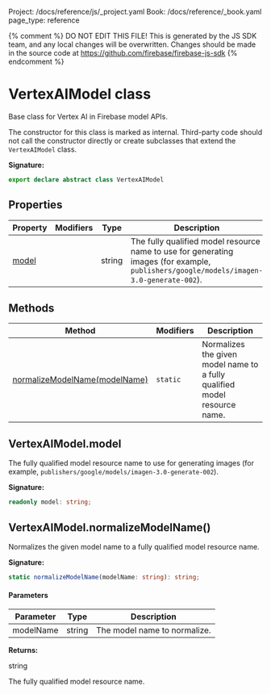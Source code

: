 Project: /docs/reference/js/_project.yaml
Book: /docs/reference/_book.yaml
page_type: reference

{% comment %}
DO NOT EDIT THIS FILE!
This is generated by the JS SDK team, and any local changes will be
overwritten. Changes should be made in the source code at
https://github.com/firebase/firebase-js-sdk
{% endcomment %}

# VertexAIModel class
Base class for Vertex AI in Firebase model APIs.

The constructor for this class is marked as internal. Third-party code should not call the constructor directly or create subclasses that extend the `VertexAIModel` class.

<b>Signature:</b>

```typescript
export declare abstract class VertexAIModel 
```

## Properties

|  Property | Modifiers | Type | Description |
|  --- | --- | --- | --- |
|  [model](./vertexai.vertexaimodel.md#vertexaimodelmodel) |  | string | The fully qualified model resource name to use for generating images (for example, <code>publishers/google/models/imagen-3.0-generate-002</code>). |

## Methods

|  Method | Modifiers | Description |
|  --- | --- | --- |
|  [normalizeModelName(modelName)](./vertexai.vertexaimodel.md#vertexaimodelnormalizemodelname) | <code>static</code> | Normalizes the given model name to a fully qualified model resource name. |

## VertexAIModel.model

The fully qualified model resource name to use for generating images (for example, `publishers/google/models/imagen-3.0-generate-002`<!-- -->).

<b>Signature:</b>

```typescript
readonly model: string;
```

## VertexAIModel.normalizeModelName()

Normalizes the given model name to a fully qualified model resource name.

<b>Signature:</b>

```typescript
static normalizeModelName(modelName: string): string;
```

#### Parameters

|  Parameter | Type | Description |
|  --- | --- | --- |
|  modelName | string | The model name to normalize. |

<b>Returns:</b>

string

The fully qualified model resource name.


